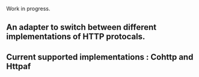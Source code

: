 Work in progress.

## An adapter to switch between different implementations of HTTP protocals.

## Current supported implementations : Cohttp and Httpaf
